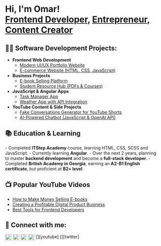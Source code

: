 <h1>Hi, I'm Omar! <br/><a href="https://github.com/YOUR_GITHUB">Frontend Developer</a>, <a href="https://www.linkedin.com/in/YOUR_LINKEDIN">Entrepreneur</a>, <a href="https://www.youtube.com/c/YOUR_YOUTUBE">Content Creator</a></h1>

<h2>👨‍💻 Software Development Projects:</h2>

- <b>Frontend Web Development</b>
  - [Modern UI/UX Portfolio Website](https://github.com/YOUR_GITHUB/portfolio-website)
  - [E-commerce Website (HTML, CSS, JavaScript)](https://github.com/YOUR_GITHUB/e-commerce-app)
- <b>Business Projects</b>
  - [E-book Selling Platform](https://github.com/YOUR_GITHUB/ebook-store)
  - [Student Resource Hub (PDFs & Courses)](https://github.com/YOUR_GITHUB/student-resources)
- <b>JavaScript & Angular Apps</b>
  - [Task Manager App](https://github.com/YOUR_GITHUB/task-manager)
  - [Weather App with API Integration](https://github.com/YOUR_GITHUB/weather-app)
- <b>YouTube Content & Side Projects</b>
  - [Fake Conversations Generator for YouTube Shorts](https://github.com/YOUR_GITHUB/fake-conversations)
  - [AI-Powered Chatbot (JavaScript & OpenAI API)](https://github.com/YOUR_GITHUB/ai-chatbot)

<h2>📚 Education & Learning</h2>
- Completed <b>ITStep Academy</b> course, learning HTML, CSS, SCSS and  JavaScript.
- Currently learning <b>Angular</b>.
- Over the next 2 years, planning to master <b>backend development</b> and become a <b>full-stack developer</b>.
- Completed <b>British Academy in Georgia</b>, earning an <b>A2-B1 English certificate</b>, but proficient at <b>B2+ level</b>.

<h2>📺 Popular YouTube Videos</h2>

- [How to Make Money Selling E-books]([https://www.youtube.com/YOUR_VIDEO](https://www.youtube.com/watch?v=ZHZlY0YTyuw))
- [Creating a Profitable Digital Product Business]([https://www.youtube.com/YOUR_VIDEO](https://www.youtube.com/watch?v=0plVE1LRxYo))
- [Best Tools for Frontend Developers]([https://www.youtube.com/YOUR_VIDEO](https://www.youtube.com/watch?v=TBIjgBVFjVI))

<h2> 🤝 Connect with me:</h2>

[<img align="left" alt="Omar | YouTube" width="22px" src="https://cdn.jsdelivr.net/npm/simple-icons@v3/icons/youtube.svg" />][youtube]
[<img align="left" alt="Omar | Twitter" width="22px" src="https://cdn.jsdelivr.net/npm/simple-icons@v3/icons/twitter.svg" />][twitter]
[<img align="left" alt="Omar | LinkedIn" width="22px" src="https://cdn.jsdelivr.net/npm/simple-icons@v3/icons/linkedin.svg" />][linkedin]
[<img align="left" alt="Omar | Instagram" width="22px" src="https://cdn.jsdelivr.net/npm/simple-icons@v3/icons/instagram.svg" />][instagram]



[instagram]:([https://www.instagram.com/k8_o777//YOUR_INSTAGRAM/])
[linkedin]: [[https://linkedin.com](https://www.linkedin.com/in/omar-karakhanovi-a16464351/)
